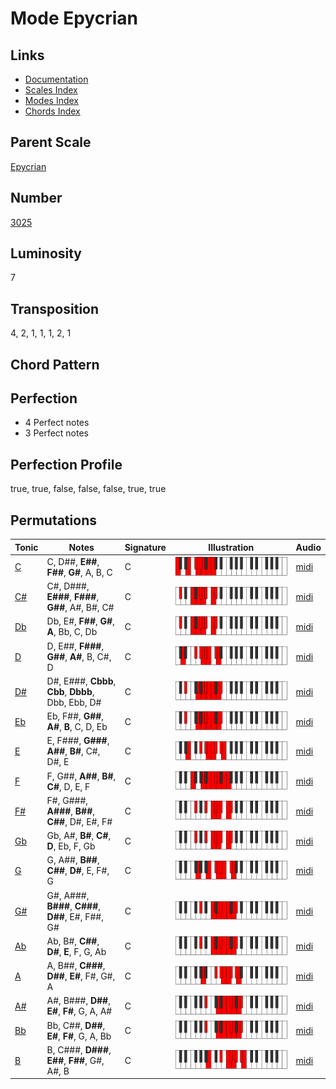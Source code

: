 # Mode Epycrian

## Links

- [Documentation](README.md)
- [Scales Index](Scales.md)
- [Modes Index](Modes.md)
- [Chords Index](Chords.md)

## Parent Scale

[Epycrian](ScaleEpycrian.md)

## Number

[3025](https://ianring.com/musictheory/scales/3025)

## Luminosity

7

## Transposition

4, 2, 1, 1, 1, 2, 1

## Chord Pattern



## Perfection

- 4 Perfect notes
- 3 Perfect notes

## Perfection Profile

true, true, false, false, false, true, true

## Permutations

| Tonic | Notes | Signature | Illustration | Audio |
|-------|-------|-----------|--------------|-------|
| [C](ModeCNaturalEpycrian.md) | C, D##, **E##**, **F##**, **G#**, A, B, C | C | ![CNaturalEpycrian](ModeCNaturalEpycrian.png) | [midi](https://github.com/edipermadi/music/blob/main/docs/ModeCNaturalEpycrian.mid?raw=true) |
| [C#](ModeCSharpEpycrian.md) | C#, D###, **E###**, **F###**, **G##**, A#, B#, C# | C | ![CSharpEpycrian](ModeCSharpEpycrian.png) | [midi](https://github.com/edipermadi/music/blob/main/docs/ModeCSharpEpycrian.mid?raw=true) |
| [Db](ModeDFlatEpycrian.md) | Db, E#, **F##**, **G#**, **A**, Bb, C, Db | C | ![DFlatEpycrian](ModeDFlatEpycrian.png) | [midi](https://github.com/edipermadi/music/blob/main/docs/ModeDFlatEpycrian.mid?raw=true) |
| [D](ModeDNaturalEpycrian.md) | D, E##, **F###**, **G##**, **A#**, B, C#, D | C | ![DNaturalEpycrian](ModeDNaturalEpycrian.png) | [midi](https://github.com/edipermadi/music/blob/main/docs/ModeDNaturalEpycrian.mid?raw=true) |
| [D#](ModeDSharpEpycrian.md) | D#, E###, **Cbbb**, **Cbb**, **Dbbb**, Dbb, Ebb, D# | C | ![DSharpEpycrian](ModeDSharpEpycrian.png) | [midi](https://github.com/edipermadi/music/blob/main/docs/ModeDSharpEpycrian.mid?raw=true) |
| [Eb](ModeEFlatEpycrian.md) | Eb, F##, **G##**, **A#**, **B**, C, D, Eb | C | ![EFlatEpycrian](ModeEFlatEpycrian.png) | [midi](https://github.com/edipermadi/music/blob/main/docs/ModeEFlatEpycrian.mid?raw=true) |
| [E](ModeENaturalEpycrian.md) | E, F###, **G###**, **A##**, **B#**, C#, D#, E | C | ![ENaturalEpycrian](ModeENaturalEpycrian.png) | [midi](https://github.com/edipermadi/music/blob/main/docs/ModeENaturalEpycrian.mid?raw=true) |
| [F](ModeFNaturalEpycrian.md) | F, G##, **A##**, **B#**, **C#**, D, E, F | C | ![FNaturalEpycrian](ModeFNaturalEpycrian.png) | [midi](https://github.com/edipermadi/music/blob/main/docs/ModeFNaturalEpycrian.mid?raw=true) |
| [F#](ModeFSharpEpycrian.md) | F#, G###, **A###**, **B##**, **C##**, D#, E#, F# | C | ![FSharpEpycrian](ModeFSharpEpycrian.png) | [midi](https://github.com/edipermadi/music/blob/main/docs/ModeFSharpEpycrian.mid?raw=true) |
| [Gb](ModeGFlatEpycrian.md) | Gb, A#, **B#**, **C#**, **D**, Eb, F, Gb | C | ![GFlatEpycrian](ModeGFlatEpycrian.png) | [midi](https://github.com/edipermadi/music/blob/main/docs/ModeGFlatEpycrian.mid?raw=true) |
| [G](ModeGNaturalEpycrian.md) | G, A##, **B##**, **C##**, **D#**, E, F#, G | C | ![GNaturalEpycrian](ModeGNaturalEpycrian.png) | [midi](https://github.com/edipermadi/music/blob/main/docs/ModeGNaturalEpycrian.mid?raw=true) |
| [G#](ModeGSharpEpycrian.md) | G#, A###, **B###**, **C###**, **D##**, E#, F##, G# | C | ![GSharpEpycrian](ModeGSharpEpycrian.png) | [midi](https://github.com/edipermadi/music/blob/main/docs/ModeGSharpEpycrian.mid?raw=true) |
| [Ab](ModeAFlatEpycrian.md) | Ab, B#, **C##**, **D#**, **E**, F, G, Ab | C | ![AFlatEpycrian](ModeAFlatEpycrian.png) | [midi](https://github.com/edipermadi/music/blob/main/docs/ModeAFlatEpycrian.mid?raw=true) |
| [A](ModeANaturalEpycrian.md) | A, B##, **C###**, **D##**, **E#**, F#, G#, A | C | ![ANaturalEpycrian](ModeANaturalEpycrian.png) | [midi](https://github.com/edipermadi/music/blob/main/docs/ModeANaturalEpycrian.mid?raw=true) |
| [A#](ModeASharpEpycrian.md) | A#, B###, **D##**, **E#**, **F#**, G, A, A# | C | ![ASharpEpycrian](ModeASharpEpycrian.png) | [midi](https://github.com/edipermadi/music/blob/main/docs/ModeASharpEpycrian.mid?raw=true) |
| [Bb](ModeBFlatEpycrian.md) | Bb, C##, **D##**, **E#**, **F#**, G, A, Bb | C | ![BFlatEpycrian](ModeBFlatEpycrian.png) | [midi](https://github.com/edipermadi/music/blob/main/docs/ModeBFlatEpycrian.mid?raw=true) |
| [B](ModeBNaturalEpycrian.md) | B, C###, **D###**, **E##**, **F##**, G#, A#, B | C | ![BNaturalEpycrian](ModeBNaturalEpycrian.png) | [midi](https://github.com/edipermadi/music/blob/main/docs/ModeBNaturalEpycrian.mid?raw=true) |
